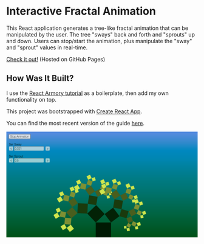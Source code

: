 # Interactive Fractal Animation
This React application generates a tree-like fractal animation that can be manipulated by the user. The tree "sways" back and forth and "sprouts" up and down. Users can stop/start the animation, plus manipulate the "sway" and "sprout" values in real-time.

[Check it out!](https://gvenezia.github.io/interactive-fractal/) (Hosted on GitHub Pages)

## How Was It Built?
I use the [React Armory tutorial](https://reactarmory.com/guides/learn-react-by-itself/react-basics) as a boilerplate, then add my own functionality on top.

This project was bootstrapped with [Create React App](https://github.com/facebookincubator/create-react-app).

You can find the most recent version of the guide [here](https://github.com/facebookincubator/create-react-app/blob/master/packages/react-scripts/template/README.md).

![screenshot of the fractal animation](https://github.com/gvenezia/myWebsite/blob/master/images/fractalTree.png)
